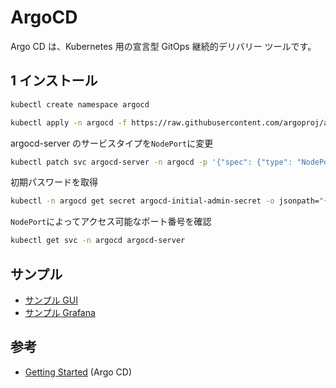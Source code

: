 # ArgoCD

Argo CD は、Kubernetes 用の宣言型 GitOps 継続的デリバリー ツールです。

## 1 インストール

```bash
kubectl create namespace argocd
```

```bash
kubectl apply -n argocd -f https://raw.githubusercontent.com/argoproj/argo-cd/stable/manifests/install.yaml
```

argocd-server のサービスタイプを`NodePort`に変更

```bash
kubectl patch svc argocd-server -n argocd -p '{"spec": {"type": "NodePort"}}'
```

初期パスワードを取得

```bash
kubectl -n argocd get secret argocd-initial-admin-secret -o jsonpath="{.data.password}" | base64 -d; echo
```

`NodePort`によってアクセス可能なポート番号を確認

```bash
kubectl get svc -n argocd argocd-server
```

## サンプル

- [サンプル GUI](https://cd.apps.argoproj.io/)
- [サンプル Grafana](https://grafana.apps.argoproj.io/)

## 参考

- [Getting Started](https://argo-cd.readthedocs.io/en/stable/getting_started/) (Argo CD)

